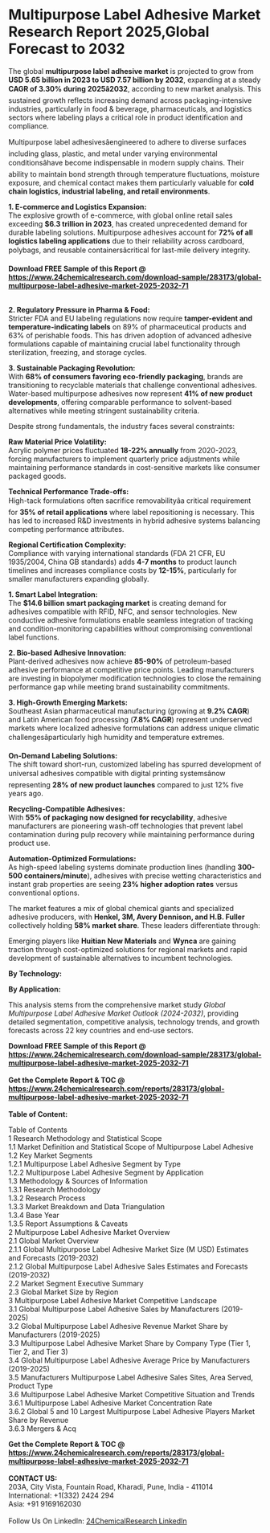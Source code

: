 <h1>Multipurpose Label Adhesive Market Research Report 2025,Global Forecast to 2032</h1><p>The global <strong>multipurpose label adhesive market</strong> is projected to grow from <strong>USD 5.65 billion in 2023 to USD 7.57 billion by 2032</strong>, expanding at a steady <strong>CAGR of 3.30% during 2025â2032</strong>, according to new market analysis. This sustained growth reflects increasing demand across packaging-intensive industries, particularly in food &amp; beverage, pharmaceuticals, and logistics sectors where labeling plays a critical role in product identification and compliance.</p><p>Multipurpose label adhesivesâengineered to adhere to diverse surfaces including glass, plastic, and metal under varying environmental conditionsâhave become indispensable in modern supply chains. Their ability to maintain bond strength through temperature fluctuations, moisture exposure, and chemical contact makes them particularly valuable for <strong>cold chain logistics, industrial labeling, and retail environments</strong>.</p><p><strong>1. E-commerce and Logistics Expansion:</strong><br>
The explosive growth of e-commerce, with global online retail sales exceeding <strong>$6.3 trillion in 2023</strong>, has created unprecedented demand for durable labeling solutions. Multipurpose adhesives account for <strong>72% of all logistics labeling applications</strong> due to their reliability across cardboard, polybags, and reusable containersâcritical for last-mile delivery integrity.</p><div><b>Download FREE Sample of this Report @ 
            <a href="https://www.24chemicalresearch.com/download-sample/283173/global-multipurpose-label-adhesive-market-2025-2032-71">
            https://www.24chemicalresearch.com/download-sample/283173/global-multipurpose-label-adhesive-market-2025-2032-71</a></b></div><br><p><strong>2. Regulatory Pressure in Pharma &amp; Food:</strong><br>
Stricter FDA and EU labeling regulations now require <strong>tamper-evident and temperature-indicating labels</strong> on 89% of pharmaceutical products and 63% of perishable foods. This has driven adoption of advanced adhesive formulations capable of maintaining crucial label functionality through sterilization, freezing, and storage cycles.</p><p><strong>3. Sustainable Packaging Revolution:</strong><br>
With <strong>68% of consumers favoring eco-friendly packaging</strong>, brands are transitioning to recyclable materials that challenge conventional adhesives. Water-based multipurpose adhesives now represent <strong>41% of new product developments</strong>, offering comparable performance to solvent-based alternatives while meeting stringent sustainability criteria.</p><p>Despite strong fundamentals, the industry faces several constraints:</p><p><strong>Raw Material Price Volatility:</strong><br>
    Acrylic polymer prices fluctuated <strong>18-22% annually</strong> from 2020-2023, forcing manufacturers to implement quarterly price adjustments while maintaining performance standards in cost-sensitive markets like consumer packaged goods.</p><p><strong>Technical Performance Trade-offs:</strong><br>
    High-tack formulations often sacrifice removabilityâa critical requirement for <strong>35% of retail applications</strong> where label repositioning is necessary. This has led to increased R&amp;D investments in hybrid adhesive systems balancing competing performance attributes.</p><p><strong>Regional Certification Complexity:</strong><br>
    Compliance with varying international standards (FDA 21 CFR, EU 1935/2004, China GB standards) adds <strong>4-7 months</strong> to product launch timelines and increases compliance costs by <strong>12-15%</strong>, particularly for smaller manufacturers expanding globally.</p><p><strong>1. Smart Label Integration:</strong><br>
The <strong>$14.6 billion smart packaging market</strong> is creating demand for adhesives compatible with RFID, NFC, and sensor technologies. New conductive adhesive formulations enable seamless integration of tracking and condition-monitoring capabilities without compromising conventional label functions.</p><p><strong>2. Bio-based Adhesive Innovation:</strong><br>
Plant-derived adhesives now achieve <strong>85-90%</strong> of petroleum-based adhesive performance at competitive price points. Leading manufacturers are investing in biopolymer modification technologies to close the remaining performance gap while meeting brand sustainability commitments.</p><p><strong>3. High-Growth Emerging Markets:</strong><br>
Southeast Asian pharmaceutical manufacturing (growing at <strong>9.2% CAGR</strong>) and Latin American food processing (<strong>7.8% CAGR</strong>) represent underserved markets where localized adhesive formulations can address unique climatic challengesâparticularly high humidity and temperature extremes.</p><p><strong>On-Demand Labeling Solutions:</strong><br>
    The shift toward short-run, customized labeling has spurred development of universal adhesives compatible with digital printing systemsânow representing <strong>28% of new product launches</strong> compared to just 12% five years ago.</p><p><strong>Recycling-Compatible Adhesives:</strong><br>
    With <strong>55% of packaging now designed for recyclability</strong>, adhesive manufacturers are pioneering wash-off technologies that prevent label contamination during pulp recovery while maintaining performance during product use.</p><p><strong>Automation-Optimized Formulations:</strong><br>
    As high-speed labeling systems dominate production lines (handling <strong>300-500 containers/minute</strong>), adhesives with precise wetting characteristics and instant grab properties are seeing <strong>23% higher adoption rates</strong> versus conventional options.</p><p>The market features a mix of global chemical giants and specialized adhesive producers, with <strong>Henkel, 3M, Avery Dennison, and H.B. Fuller</strong> collectively holding <strong>58% market share</strong>. These leaders differentiate through:</p><p>Emerging players like <strong>Huitian New Materials</strong> and <strong>Wynca</strong> are gaining traction through cost-optimized solutions for regional markets and rapid development of sustainable alternatives to incumbent technologies.</p><p><strong>By Technology:</strong></p><p><strong>By Application:</strong></p><p>This analysis stems from the comprehensive market study <em>Global Multipurpose Label Adhesive Market Outlook (2024-2032)</em>, providing detailed segmentation, competitive analysis, technology trends, and growth forecasts across 22 key countries and end-use sectors.</p><div><b>Download FREE Sample of this Report @ 
            <a href="https://www.24chemicalresearch.com/download-sample/283173/global-multipurpose-label-adhesive-market-2025-2032-71">
            https://www.24chemicalresearch.com/download-sample/283173/global-multipurpose-label-adhesive-market-2025-2032-71</a></b></div><br><div><b>Get the Complete Report & TOC @ 
            <a href="https://www.24chemicalresearch.com/reports/283173/global-multipurpose-label-adhesive-market-2025-2032-71">
            https://www.24chemicalresearch.com/reports/283173/global-multipurpose-label-adhesive-market-2025-2032-71</a></b></div><br>
            <b>Table of Content:</b><p>Table of Contents<br />
1 Research Methodology and Statistical Scope<br />
1.1 Market Definition and Statistical Scope of Multipurpose Label Adhesive<br />
1.2 Key Market Segments<br />
1.2.1 Multipurpose Label Adhesive Segment by Type<br />
1.2.2 Multipurpose Label Adhesive Segment by Application<br />
1.3 Methodology & Sources of Information<br />
1.3.1 Research Methodology<br />
1.3.2 Research Process<br />
1.3.3 Market Breakdown and Data Triangulation<br />
1.3.4 Base Year<br />
1.3.5 Report Assumptions & Caveats<br />
2 Multipurpose Label Adhesive Market Overview<br />
2.1 Global Market Overview<br />
2.1.1 Global Multipurpose Label Adhesive Market Size (M USD) Estimates and Forecasts (2019-2032)<br />
2.1.2 Global Multipurpose Label Adhesive Sales Estimates and Forecasts (2019-2032)<br />
2.2 Market Segment Executive Summary<br />
2.3 Global Market Size by Region<br />
3 Multipurpose Label Adhesive Market Competitive Landscape<br />
3.1 Global Multipurpose Label Adhesive Sales by Manufacturers (2019-2025)<br />
3.2 Global Multipurpose Label Adhesive Revenue Market Share by Manufacturers (2019-2025)<br />
3.3 Multipurpose Label Adhesive Market Share by Company Type (Tier 1, Tier 2, and Tier 3)<br />
3.4 Global Multipurpose Label Adhesive Average Price by Manufacturers (2019-2025)<br />
3.5 Manufacturers Multipurpose Label Adhesive Sales Sites, Area Served, Product Type<br />
3.6 Multipurpose Label Adhesive Market Competitive Situation and Trends<br />
3.6.1 Multipurpose Label Adhesive Market Concentration Rate<br />
3.6.2 Global 5 and 10 Largest Multipurpose Label Adhesive Players Market Share by Revenue<br />
3.6.3 Mergers & Acq</p><div><b>Get the Complete Report & TOC @ 
            <a href="https://www.24chemicalresearch.com/reports/283173/global-multipurpose-label-adhesive-market-2025-2032-71">
            https://www.24chemicalresearch.com/reports/283173/global-multipurpose-label-adhesive-market-2025-2032-71</a></b></div><br><b>CONTACT US:</b><br>
            203A, City Vista, Fountain Road, Kharadi, Pune, India - 411014<br>
            International: +1(332) 2424 294<br>
            Asia: +91 9169162030 <br><br>
            Follow Us On LinkedIn: <a href="https://www.linkedin.com/company/24chemicalresearch/">24ChemicalResearch LinkedIn</a>